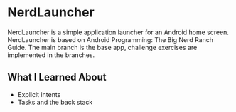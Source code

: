 # NerdLauncher 
NerdLauncher is a simple application launcher for an Android home screen. NerdLauncher is based on Android Programming: The Big Nerd Ranch Guide. The main branch is the base app, challenge exercises are implemented in the branches.

## What I Learned About
- Explicit intents
- Tasks and the back stack
